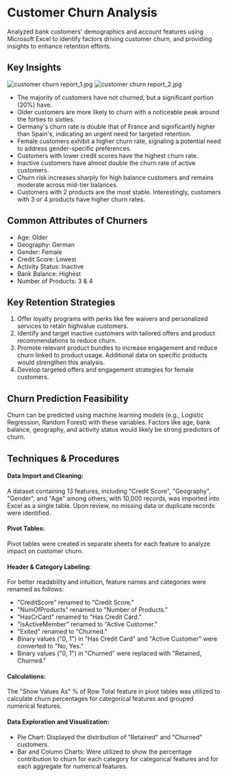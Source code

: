 # Customer Churn Analysis
Analyzed bank customers' demographics and account features using Microsoft Excel to identify factors driving customer churn, and providing insights to enhance retention efforts.

## Key Insights
![customer churn report_1.jpg](https://github.com/jakejosh6751/Customer-Retention-Analysis/blob/main/customer%20churn%20report_1.jpg)
![customer churn report_2.jpg](https://github.com/jakejosh6751/Customer-Retention-Analysis/blob/main/customer%20churn%20report_2.jpg)

- The majority of customers have not churned, but a significant portion (20%) have.
- Older customers are more likely to churn with a noticeable peak around the forties to sixties.
- Germany's churn rate is double that of France and significantly higher than Spain's, indicating an urgent need for targeted retention.
- Female customers exhibit a higher churn rate, signaling a potential need to address gender-specific preferences.
- Customers with lower credit scores have the highest churn rate.
- Inactive customers have almost double the churn rate of active customers.
- Churn risk increases sharply for high balance customers and remains moderate across mid-tier balances.
- Customers with 2 products are the most stable. Interestingly, customers with 3 or 4 products have higher churn rates.

## Common Attributes of Churners
- Age: Older
- Geography: German
- Gender: Female
- Credit Score: Lowest
- Activity Status: Inactive
- Bank Balance: Highest
- Number of Products: 3 & 4

## Key Retention Strategies
1. Offer loyalty programs with perks like fee waivers and personalized services to retain highvalue customers.
2. Identify and target inactive customers with tailored offers and product recommendations to reduce churn.
3. Promote relevant product bundles to increase engagement and reduce churn linked to product usage. Additional data on specific products would strengthen this analysis.
4. Develop targeted offers and engagement strategies for female customers.

## Churn Prediction Feasibility
Churn can be predicted using machine learning models (e.g., Logistic Regression, Random Forest) with these variables. Factors like age, bank balance, geography, and activity status would likely be strong predictors of churn.

## Techniques & Procedures

#### Data Import and Cleaning:
A dataset containing 13 features, including "Credit Score", "Geography", "Gender", and "Age" among others, with 10,000 records, was imported into Excel as a single table. Upon review, no missing data or duplicate records were identified.

#### Pivot Tables:
Pivot tables were created in separate sheets for each feature to analyze impact on customer churn.

#### Header & Category Labeling:
For better readability and intuition, feature names and categories were renamed as follows:

- "CreditScore" renamed to "Credit Score."
- "NumOfProducts" renamed to "Number of Products."
- "HasCrCard" renamed to "Has Credit Card."
- "IsActiveMember" renamed to "Active Customer."
- "Exited" renamed to "Churned."
- Binary values ("0, 1") in "Has Credit Card" and "Active Customer" were converted to "No, Yes."
- Binary values ("0, 1") in "Churned" were replaced with "Retained, Churned."

#### Calculations:
The "Show Values As" % of Row Total feature in pivot tables was utilized to calculate churn percentages for categorical features and grouped numerical features.

#### Data Exploration and Visualization:
- Pie Chart: Displayed the distribution of "Retained" and "Churned" customers.
- Bar and Column Charts: Were utilized to show the percentage contribution to churn for each category for categorical features and for each aggregate for numerical features.
